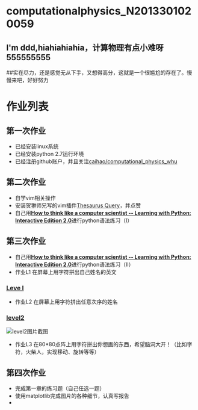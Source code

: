 # computationalphysics_N2013301020059
## I'm ddd,hiahiahiahia，计算物理有点小难呀555555555
##实在尽力，还是感觉无从下手，又想得高分，这就是一个很尴尬的存在了。慢慢来吧，好好努力
# 作业列表

## 第一次作业
- 已经安装linux系统
- 已经安装python 2.7运行环境
- 已经注册github账户，并且关注[caihao/computational_physics_whu](https://github.com/caihao/computational_physics_whu)

## 第二次作业
- 自学vim相关操作
- 安装贺翀师兄写的vim插件[Thesaurus Query](https://github.com/Ron89/thesaurus_query.vim)，并点赞
- 自己用[**How to think like a computer scientist -- Learning with Python: Interactive Edition 2.0**](http://interactivepython.org/runestone/static/thinkcspy/index.html)进行python语法练习（I）

## 第三次作业
- 自己用[**How to think like a computer scientist -- Learning with Python: Interactive Edition 2.0**](http://interactivepython.org/runestone/static/thinkcspy/index.html)进行python语法练习（II）
- 作业L1 在屏幕上用字符拼出自己姓名的英文
### [Leve l](https://github.com/Memorieddd/computationalphysics_N2013301020059/blob/master/dingdongdong.py)
- 作业L2 在屏幕上用字符拼出任意次序的姓名
### [level2](https://github.com/Memorieddd/computationalphysics_N2013301020059/blob/master/%E7%AC%AC%E4%B8%89%E6%AC%A1%E4%BD%9C%E4%B8%9Alevel_2.py)

![level2图片截图](https://github.com/Memorieddd/computationalphysics_N2013301020059/blob/master/%E7%AC%AC%E4%B8%89%E6%AC%A1%E4%BD%9C%E4%B8%9Alevel2%E5%A7%93%E5%90%8D%E6%88%AA%E5%9B%BE.png)
- 作业L3 在80*80点阵上用字符拼出你想画的东西，希望脑洞大开！（比如字符，火柴人，实现移动、旋转等等）
## 第四次作业
- 完成第一章的练习题（自己任选一题）
- 使用matplotlib完成图片的各种细节，认真写报告
- 
